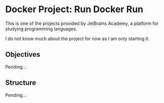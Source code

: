 # Docker Project: Run Docker Run

This is one of the projects provided by JetBrains Academy, a platform for studying programming languages.

I do not know much about the project for now as I am only starting it.

## Objectives

Pending...

## Structure

Pending...

[The main files of interest are available at:]: #

[- .]: #

[Files on other directories were automatically created by the course.]: #
